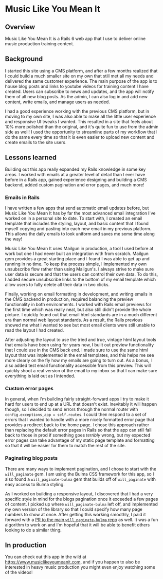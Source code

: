 # Music Like You Mean It

## Overview
Music Like You Mean It is a Rails 6 web app that I use to deliver online music production training content.

## Background
I started this site using a CMS platform, and after a few months realized that I could build a much smaller site on my own that still met all my needs and delivered the same customer experience. The main purpose of the app is to house blog posts and links to youtube videos for training content I have created. Users can subscribe to news and updates, and the app will notify them of all new blog posts. As the admin, I can also log in and add new content, write emails, and manage users as needed.

I had a good experience working with the previous CMS platform, but in moving to my own site, I was also able to make all the little user experience and responsive UI tweaks I wanted. This resulted in a site that feels about 10% more polished than the original, and it's quite fun to use from the admin side as well! I used the opportunity to streamline parts of my workflow that I do the same every time so that it is even easier to upload new content and create emails to the site users.

## Lessons learned
Building out this app really expanded my Rails knowledge in some key areas. I worked with emails at a greater level of detail than I ever have before in a Rails app, gained experience designing and building a CMS backend, added custom pagination and error pages, and much more!

### Emails in Rails
I have written a few apps that send automatic email updates before, but Music Like You Mean It has by far the most advanced email integration I've worked on in a personal site to date. To start with, I created an email template that includes the styling, layout, and basic content that I found myself copying and pasting into each new email in my previous platform. This allows the daily emails to look uniform and saves me some time along the way!

Music Like You Mean It uses Mailgun in production, a tool I used before at work but one I had never built an integration with from scratch. Mailgun gem provides a great starting place and I found I was able to get up and running in no time. To keep the process simple, I implemented my own unsubscribe flow rather than using Mailgun's. I always strive to make sure user data is secure and that the users can control their own data. To do this, I added secure unsubscribe links to the bottom of my email template which allow users to fully delete all their data in two clicks.

Finally, working on email formatting in development, and writing emails in the CMS backend in production, required balancing the preview functionality in both environments. I worked with Rails email previews for the first time which was really neat, but also still didn't provide the whole picture. I quickly found out that email html standards are in a much different era than normal web layout standards. As a result, the Rails previous showed me what I wanted to see but most email clients were still unable to read the layout I had created.

After adjusting the layout to use the tried and true, vintage html layout tools that emails have been using for years now, I built out preview functionality that I could use in the CMS back end. I made sure to use the same html layout that was implemented in the email templates, and this helps me see more clearly on the fly how my emails are going to turn out. As a bonus, I also added test email functionality accessible from this preview. This will quickly shoot a real version of the email to my inbox so that I can make sure everything is laid out as I intended.

### Custom error pages
In general, when I'm building fairly straight-forward apps I try to make it hard for users to end up at a URL that doesn't exist. Inevitably it will happen though, so I decided to send errors through the normal router with `config.exceptions_app = self.routes`. I could then respond to a set of errors that I wanted to handle with a more nicely formatted error page that provides a redirect back to the home page. I chose this approach rather than replacing the default error pages in Rails so that the app can still fall back to those in prod if something goes _terribly_ wrong, but my expected error pages can take advantage of my static page template and formatting so that it will be easier for them to match the rest of the site.

### Paginating blog posts
There are many ways to implement pagination, and I chose to start with the `will_paginate` gem. I am using the Bulma CSS framework for this app, so I also found a `will_paginate-bulma` gem that builds off of `will_paginate` with easy access to Bulma styling.

As I worked on building a responsive layout, I discovered that I had a very specific style in mind for the blogs pagination once it exceeded a few pages of content. I picked up where `will_paginate-bulma` left off, and implemented my own version of the library so that I could specify how many page numbers to show at once. After getting this working smoothly, I paid it forward with a [PR to the main `will_paginate-bulma` repo](https://github.com/phoffer/will_paginate-bulma/pull/2) as well. It was a fun algorithm to work on and I'm hopeful that it will be able to benefit others looking to do a similar thing.

## In production
You can check out this app in the wild at https://www.musiclikeyoumeanit.com, and if you happen to also be interested in heavy music production you might even enjoy watching some of the videos!

